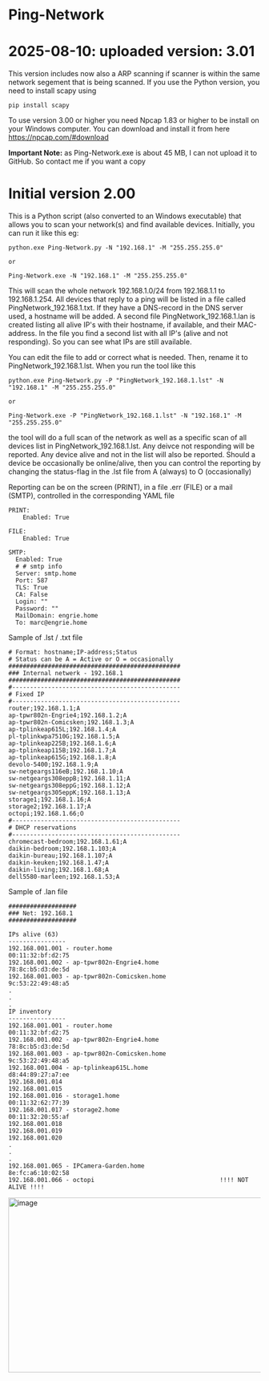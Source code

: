 # Ping-Network

# 2025-08-10: uploaded version: 3.01 
This version includes now also a ARP scanning if scanner is within the same network segement that is being scanned.
If you use the Python version, you need to install scapy using 
~~~
pip install scapy
~~~

To use version 3.00 or higher you need Npcap 1.83 or higher to be install on your Windows computer.
You can download and install it from here https://npcap.com/#download

**Important Note:** as Ping-Network.exe is about 45 MB, I can not upload it to GitHub. So contact me if you want a copy 

# Initial version 2.00
This is a Python script (also converted to an Windows executable) that allows you to scan your network(s) and find available devices.
Initially, you can run it like this eg:
~~~
python.exe Ping-Network.py -N "192.168.1" -M "255.255.255.0"

or

Ping-Network.exe -N "192.168.1" -M "255.255.255.0"
~~~

This will scan the whole network 192.168.1.0/24 from 192.168.1.1 to 192.168.1.254. All devices that reply to a ping will be listed in a file called PingNetwork_192.168.1.txt.
If they have a DNS-record in the DNS server used, a hostname will be added.
A second file PingNetwork_192.168.1.lan is created listing all alive IP's with their hostname, if available, and their MAC-address.
In the file you find a second list with all IP's (alive and not responding). So you can see what IPs are still available.  

You can edit the file to add or correct what is needed. Then, rename it to PingNetwork_192.168.1.lst.
When you run the tool like this
~~~
python.exe Ping-Network.py -P "PingNetwork_192.168.1.lst" -N "192.168.1" -M "255.255.255.0"

or

Ping-Network.exe -P "PingNetwork_192.168.1.lst" -N "192.168.1" -M "255.255.255.0"
~~~

the tool will do a full scan of the network as well as a specific scan of all devices list in PingNetwork_192.168.1.lst. 
Any deivce not responding will be reported. Any device alive and not in the list will also be reported.
Should a device be occasionally be online/alive, then you can control the reporting by changing the status-flag in the .lst file from A (always) to O (occasionally)

Reporting can be on the screen (PRINT), in a file .err (FILE) or a mail (SMTP), controlled in the corresponding YAML file
~~~
PRINT:
    Enabled: True

FILE:
    Enabled: True

SMTP:
  Enabled: True
  # # smtp info
  Server: smtp.home
  Port: 587
  TLS: True
  CA: False
  Login: ""
  Password: ""
  MailDomain: engrie.home  
  To: marc@engrie.home
~~~

Sample of .lst / .txt file
~~~
# Format: hostname;IP-address;Status 
# Status can be A = Active or O = occasionally
################################################
### Internal netwerk - 192.168.1
################################################
#-----------------------------------------------
# Fixed IP
#-----------------------------------------------
router;192.168.1.1;A
ap-tpwr802n-Engrie4;192.168.1.2;A
ap-tpwr802n-Comicsken;192.168.1.3;A
ap-tplinkeap615L;192.168.1.4;A
pl-tplinkwpa7510G;192.168.1.5;A
ap-tplinkeap225B;192.168.1.6;A
ap-tplinkeap115B;192.168.1.7;A
ap-tplinkeap615G;192.168.1.8;A
devolo-5400;192.168.1.9;A
sw-netgeargs116eB;192.168.1.10;A
sw-netgeargs308eppB;192.168.1.11;A
sw-netgeargs308eppG;192.168.1.12;A
sw-netgeargs305eppK;192.168.1.13;A
storage1;192.168.1.16;A
storage2;192.168.1.17;A
octopi;192.168.1.66;O
#-----------------------------------------------
# DHCP reservations
#-----------------------------------------------
chromecast-bedroom;192.168.1.61;A
daikin-bedroom;192.168.1.103;A
daikin-bureau;192.168.1.107;A
daikin-keuken;192.168.1.47;A
daikin-living;192.168.1.68;A
dell5580-marleen;192.168.1.53;A
~~~

Sample of .lan file
~~~
###################
### Net: 192.168.1
###################

IPs alive (63)
----------------
192.168.001.001 - router.home                               00:11:32:bf:d2:75
192.168.001.002 - ap-tpwr802n-Engrie4.home                  78:8c:b5:d3:de:5d
192.168.001.003 - ap-tpwr802n-Comicsken.home                9c:53:22:49:48:a5
.
.
.
IP inventory
----------------
192.168.001.001 - router.home                               00:11:32:bf:d2:75
192.168.001.002 - ap-tpwr802n-Engrie4.home                  78:8c:b5:d3:de:5d
192.168.001.003 - ap-tpwr802n-Comicsken.home                9c:53:22:49:48:a5
192.168.001.004 - ap-tplinkeap615L.home                     d8:44:89:27:a7:ee
192.168.001.014
192.168.001.015
192.168.001.016 - storage1.home                             00:11:32:62:77:39
192.168.001.017 - storage2.home                             00:11:32:20:55:af
192.168.001.018
192.168.001.019
192.168.001.020
.
.
.
192.168.001.065 - IPCamera-Garden.home                      8e:fc:a6:10:02:58
192.168.001.066 - octopi                                   !!!! NOT ALIVE !!!!
~~~

<img width="792" height="349" alt="image" src="https://github.com/user-attachments/assets/b3cd8537-e990-4983-894a-dc10916b55bb" />

